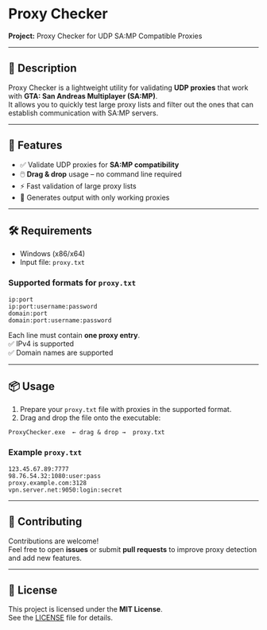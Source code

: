 # Proxy Checker

**Project:** Proxy Checker for UDP SA:MP Compatible Proxies  

---

## 📖 Description
Proxy Checker is a lightweight utility for validating **UDP proxies** that work with **GTA: San Andreas Multiplayer (SA:MP)**.  
It allows you to quickly test large proxy lists and filter out the ones that can establish communication with SA:MP servers.  

---

## 🚀 Features
- ✅ Validate UDP proxies for **SA:MP compatibility**  
- 🖱️ **Drag & drop** usage – no command line required  
- ⚡ Fast validation of large proxy lists  
- 📄 Generates output with only working proxies  

---

## 🛠️ Requirements
- Windows (x86/x64)  
- Input file: `proxy.txt`  

### Supported formats for `proxy.txt`
```
ip:port
ip:port:username:password
domain:port
domain:port:username:password
```

Each line must contain **one proxy entry**.  
✅ IPv4 is supported  
✅ Domain names are supported  

---

## 📦 Usage
1. Prepare your `proxy.txt` file with proxies in the supported format.  
2. Drag and drop the file onto the executable:  

```
ProxyChecker.exe  ← drag & drop →  proxy.txt
```

### Example `proxy.txt`
```
123.45.67.89:7777
98.76.54.32:1080:user:pass
proxy.example.com:3128
vpn.server.net:9050:login:secret
```

---

## 🤝 Contributing
Contributions are welcome!  
Feel free to open **issues** or submit **pull requests** to improve proxy detection and add new features.

---

## 📜 License
This project is licensed under the **MIT License**.  
See the [LICENSE](LICENSE) file for details.
